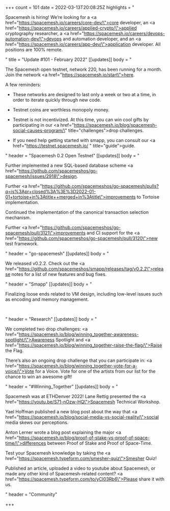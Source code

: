 +++
count = 101
date = 2022-03-13T20:08:25Z
highlights = "<p>Spacemesh is hiring! We’re looking for a <a href=\"https://spacemesh.io/careers/core-dev/\">core developer</a>, an <a href=\"https://spacemesh.io/careers/applied-crypto/\">applied cryptography researcher</a>, a <a href=\"https://spacemesh.io/careers/devops-automation-dev/\">devops and automation developer</a>, and an <a href=\"https://spacemesh.io/careers/app-dev/\">application developer</a>. All positions are 100% remote.</p><p></p>"
title = "Update #101 - February 2022"
[[updates]]
body = "<p>The Spacemesh open testnet, network 220, has been running for a month. Join the network <a href=\"https://spacemesh.io/start\">here</a>.</p><p>A few reminders:</p><ul><li><p>These networks are designed to last only a week or two at a time, in order to iterate quickly through new code.</p></li><li><p>Testnet coins are worthless monopoly money.</p></li><li><p>Testnet is not incentivized. At this time, you can win cool gifts by participating in our <a href=\"https://spacemesh.io/blog/spacemesh-social-causes-program/\" title=\"challenges\">drop challenges</a>.</p></li><li><p>If you need help getting started with smapp, you can consult our <a href=\"https://testnet.spacemesh.io/ \" title=\"guide\">guide</a>.</p></li></ul>"
header = "Spacemesh 0.2 Open Testnet"
[[updates]]
body = "<p>Further implemented a new SQL-based database scheme <a href=\"https://github.com/spacemeshos/go-spacemesh/issues/2918\">design</a>.</p><p>Further <a href=\"https://github.com/spacemeshos/go-spacemesh/pulls?q=is%3Apr+closed%3A%3E%3D2022-01-01+tortoise+in%3Atitle++merged+in%3Atitle\">improvements</a> to Tortoise implementation.</p><p>Continued the implementation of the canonical transaction selection mechanism.</p><p>Further <a href=\"https://github.com/spacemeshos/go-spacemesh/pull/3121\">improvements and CI support</a> for the <a href=\"https://github.com/spacemeshos/go-spacemesh/pull/3120\">new test framework</a>.</p>"
header = "go-spacemesh"
[[updates]]
body = "<p>We released v0.2.2. Check out the <a href=\"https://github.com/spacemeshos/smapp/releases/tag/v0.2.2\">release notes</a> for a list of new features and bug fixes.</p>"
header = "Smapp"
[[updates]]
body = "<p>Finalizing loose ends related to VM design, including low-level issues such as encoding and memory management.</p><p><br></p>"
header = "Research"
[[updates]]
body = "<p>We completed two drop challenges: <a href=\"https://spacemesh.io/blog/winning_together-awareness-spotlight/\">Awareness Spotlight</a> and <a href=\"https://spacemesh.io/blog/winning_together-raise-the-flag/\">Raise the Flag</a>.</p><p>There’s also an ongoing drop challenge that you can participate in: <a href=\"https://spacemesh.io/blog/winning_together-vote-for-a-voice/\">Vote for a Voice</a>. Vote for one of the artists from our list for the chance to win an awesome gift!</p>"
header = "#Winning_Together"
[[updates]]
body = "<p>Spacemesh was at ETHDenver 2022! Lane Rettig presented the <a href=\"https://youtu.be/S71-nOzw-HQ\">Spacemesh Technical Workshop</a>.</p><p>Yael Hoffman published a new blog post about the way that <a href=\"https://spacemesh.io/blog/social-media-vs-social-reality/\">social media skews our perceptions</a>.</p><p>Anton Lerner wrote a blog post explaining the major <a href=\"https://spacemesh.io/blog/proof-of-stake-vs-proof-of-space-time/\">differences between Proof of Stake and Proof of Space-Time</a>.</p><p>Test your Spacemesh knowledge by taking the <a href=\"https://spacemesh.typeform.com/smesher-quiz\">Smesher Quiz</a>!</p><p>Published an article, uploaded a video to youtube about Spacemesh, or made any other kind of Spacemesh-related content? <a href=\"https://spacemesh.typeform.com/to/yCI03Rb6\">Please share it with us</a>.</p>"
header = "Community"

+++
